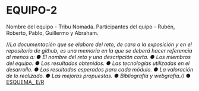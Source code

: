# EQUIPO-2
Nombre del equipo - Tribu Nomada.
Participantes del quipo - Rubén, Roberto, Pablo, Guillermo y Abraham.

/*/La documentación que se elabore del reto, de cara a la exposición y en el repositorio de
github, es una memoria en la que se deberá hacer referencia al menos a:
● El nombre del reto y una descripción corta.
● Los miembros del equipo.
● Los resultados obtenidos.
● Las tecnologías utilizadas en el desarrollo.
● Los resultados esperados para cada módulo.
● La valoración de lo realizado.
● Las mejoras propuestas.
● Bibliografía y webgrafía./*/
● [ESQUEMA_ E/R](https://github.com/rSainz21/DAM1_EQUIPO2_2425/blob/main/Bases%20de%20datos/diagrama_ER_FINAL.png)
